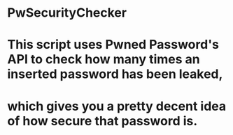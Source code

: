 # PwSecurityChecker

# This script uses Pwned Password's API to check how many times an inserted password has been leaked, 
# which gives you a pretty decent idea of how secure that password is.
